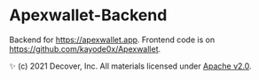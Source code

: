 # Apexwallet-Backend
Backend for https://apexwallet.app.
Frontend code is on https://github.com/kayode0x/Apexwallet.

✨ (c) 2021 Decover, Inc. All materials licensed under [Apache v2.0](https://www.apache.org/licenses/LICENSE-2.0.html).
